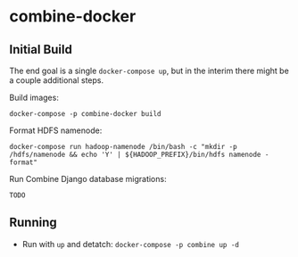 # combine-docker

## Initial Build

The end goal is a single `docker-compose up`, but in the interim there might be a couple additional steps.

Build images:
```
docker-compose -p combine-docker build
```

Format HDFS namenode:
```
docker-compose run hadoop-namenode /bin/bash -c "mkdir -p /hdfs/namenode && echo 'Y' | ${HADOOP_PREFIX}/bin/hdfs namenode -format"
```

Run Combine Django database migrations:
```
TODO
```




## Running

  * Run with `up` and detatch:
  `docker-compose -p combine up -d`
